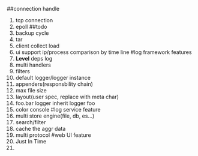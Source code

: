 ##connection handle
1. tcp connection 
2. epoll
##todo
1. backup cycle
2. tar
3. client collect load
4. ui support ip/process comparison by time line
#log framework features
1. **Level** deps log 
2. multi handlers
3. filters
4. default logger/logger instance
5. appenders(responsbility chain)
6. max file size
7. layout(user spec, replace with meta char)
8. foo.bar logger inherit logger foo
9. color console
#log service feature
1. multi store engine(file, db, es...)
2. search/filter
3. cache the aggr data
4. multi protocol
#web UI feature
1. Just In Time
2. 
